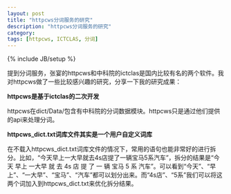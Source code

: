 ```yaml
---
layout: post
title: "httpcws分词服务的研究"
description: "httpcws分词服务的研究"
category: 
tags: [httpcws, ICTCLAS, 分词]
---
```

{% include JB/setup %}

提到分词服务，张宴的httpcws和中科院的ictclas是国内比较有名的两个软件。我对httpcws做了一些比较感兴趣的研究，分享一下我的研究成果：

**httpcws是基于ictclas的二次开发**

httpcws在dict/Data/包含有中科院的分词数据模块。httpcws只是通过他们提供的api来处理分词。

**httpcws_dict.txt词库文件其实是一个用户自定义词库**

在不载入httpcws_dict.txt词库文件的情况下，常用的语句也能非常好的进行拆分。比如，“今天早上一大早就去4s店提了一辆宝马5系汽车”，拆分的结果是“今天 早上 一大早 就 去 4s 店 提 了 一 辆 宝马 5 系 汽车”。可以看到“今天”、“早上”、“一大早”、“宝马”、“汽车”都可以划分出来。而“4s店”、“5系”我们可以将这两个词加入到httpcws_dict.txt来优化拆分结果。